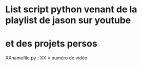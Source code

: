 # List script python venant de la playlist de jason sur youtube
# et des projets persos

XXnamefile.py : XX = numéro de vidéo
